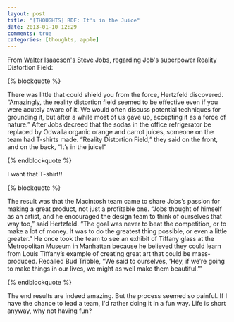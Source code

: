 ```yaml
---
layout: post
title: "[THOUGHTS] RDF: It's in the Juice"
date: 2013-01-10 12:29
comments: true
categories: [thoughts, apple]
---
```


From [Walter Isaacson's Steve Jobs](http://www.amazon.com/gp/product/B004W2UBYW/ref=as_li_ss_tl?ie=UTF8&tag=everlasti-20&linkCode=as2&camp=1789&creative=390957&creativeASIN=B004W2UBYW), regarding Job's superpower Reality Distortion Field:

{% blockquote %}

There was little that could shield you from the force, Hertzfeld discovered. “Amazingly, the reality distortion field seemed to be effective even if you were acutely aware of it. We would often discuss potential techniques for grounding it, but after a while most of us gave up, accepting it as a force of nature.” After Jobs decreed that the sodas in the office refrigerator be replaced by Odwalla organic orange and carrot juices, someone on the team had T-shirts made. “Reality Distortion Field,” they said on the front, and on the back, “It’s in the juice!”

{% endblockquote %}

I want that T-shirt!!

<!-- more -->

{% blockquote %}

The result was that the Macintosh team came to share Jobs’s passion for making a great product, not just a profitable one. “Jobs thought of himself as an artist, and he encouraged the design team to think of ourselves that way too,” said Hertzfeld. “The goal was never to beat the competition, or to make a lot of money. It was to do the greatest thing possible, or even a little greater.” He once took the team to see an exhibit of Tiffany glass at the Metropolitan Museum in Manhattan because he believed they could learn from Louis Tiffany’s example of creating great art that could be mass-produced. Recalled Bud Tribble, “We said to ourselves, ‘Hey, if we’re going to make things in our lives, we might as well make them beautiful.’”

{% endblockquote %}

The end results are indeed amazing. But the process seemed so painful. If I have the chance to lead a team, I'd rather doing it in a fun way. Life is short anyway, why not having fun?